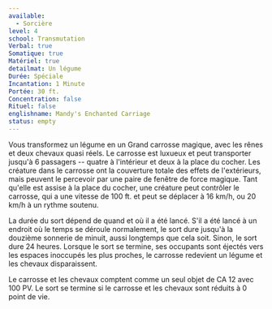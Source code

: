 ```yaml
---
available:
  - Sorcière
level: 4
school: Transmutation
Verbal: true
Somatique: true
Matériel: true
detailmat: Un légume
Durée: Spéciale
Incantation: 1 Minute
Portée: 30 ft.
Concentration: false
Rituel: false
englishname: Mandy's Enchanted Carriage
status: empty
---
```

Vous transformez un légume en un Grand carrosse magique, avec les rênes et deux chevaux quasi réels. Le carrosse est luxueux et peut transporter jusqu'à 6 passagers -- quatre à l'intérieur et deux à la place du cocher. Les créature dans le carrosse ont la couverture totale des effets de l'extérieurs, mais peuvent le percevoir par une paire de fenêtre de force magique. Tant qu'elle est assise à la place du cocher, une créature peut contrôler le carrosse, qui a une vitesse de 100 ft. et peut se déplacer à 16 km/h, ou 20 km/h à un rythme soutenu.

La durée du sort dépend de quand et où il a été lancé. S'il a été lancé à un endroit où le temps se déroule normalement, le sort dure jusqu'à la douzième sonnerie de minuit, aussi longtemps que cela soit. Sinon, le sort dure 24 heures. Lorsque le sort se termine, ses occupants sont éjectés vers les espaces inoccupés les plus proches, le carrosse redevient un légume et les chevaux disparaissent. 

Le carrosse et les chevaux comptent comme un seul objet de CA 12 avec 100 PV. Le sort se termine si le carrosse et les chevaux sont réduits à 0 point de vie.
